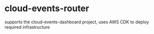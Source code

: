 # cloud-events-router
supports the cloud-events-dashboard project, uses AWS CDK to deploy required infrastructure
